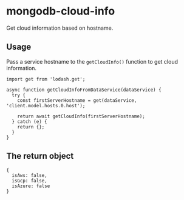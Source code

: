 # mongodb-cloud-info
Get cloud information based on hostname.

## Usage

Pass a service hostname to the `getCloudInfo()` function to get cloud information.

```
import get from 'lodash.get';

async function getCloudInfoFromDataService(dataService) {
  try {
    const firstServerHostname = get(dataService, 'client.model.hosts.0.host');
    
    return await getCloudInfo(firstServerHostname);
  } catch (e) {
    return {};
  }
}
```

## The return object

```
{
  isAws: false,
  isGcp: false,
  isAzure: false
}
```